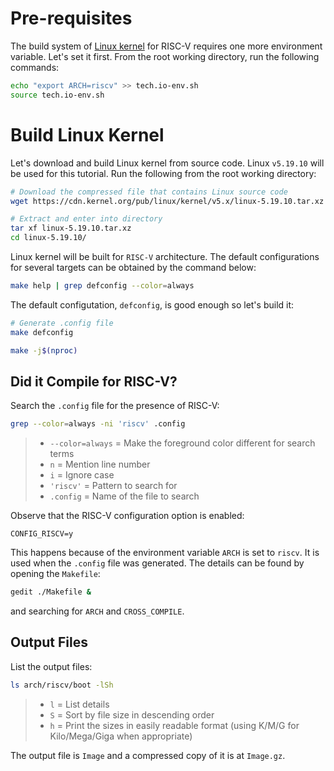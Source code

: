 # Pre-requisites

The build system of [Linux kernel](https://kernel.org/) for RISC-V requires one more environment variable. Let's set it first. From the root working directory, run the following commands:
``` bash
echo "export ARCH=riscv" >> tech.io-env.sh
source tech.io-env.sh
```

# Build Linux Kernel

Let's download and build Linux kernel from source code. Linux `v5.19.10` will be used for this tutorial. Run the following from the root working directory:
``` bash
# Download the compressed file that contains Linux source code
wget https://cdn.kernel.org/pub/linux/kernel/v5.x/linux-5.19.10.tar.xz

# Extract and enter into directory
tar xf linux-5.19.10.tar.xz
cd linux-5.19.10/
```

Linux kernel will be built for `RISC-V` architecture. The default configurations for several targets can be obtained by the command below:
``` bash
make help | grep defconfig --color=always
```

The default configutation, `defconfig`, is good enough so let's build it:
``` bash
# Generate .config file
make defconfig

make -j$(nproc)
```

## Did it Compile for RISC-V?

Search the `.config` file for the presence of RISC-V:
``` bash
grep --color=always -ni 'riscv' .config
```
> - `--color=always` = Make the foreground color different for search terms
> - `n` = Mention line number
> - `i` = Ignore case
> - `'riscv'` = Pattern to search for
> - `.config` = Name of the file to search

Observe that the RISC-V configuration option is enabled:
```
CONFIG_RISCV=y
```
This happens because of the environment variable `ARCH` is set to `riscv`. It is used when the `.config` file was generated. The details can be found by opening the `Makefile`:
``` bash
gedit ./Makefile &
```
and searching for `ARCH` and `CROSS_COMPILE`.

## Output Files

List the output files:
``` bash
ls arch/riscv/boot -lSh
```
> - `l` = List details
> - `S` = Sort by file size in descending order
> - `h` = Print the sizes in easily readable format (using K/M/G for Kilo/Mega/Giga when appropriate)

The output file is `Image` and a compressed copy of it is at `Image.gz`.
